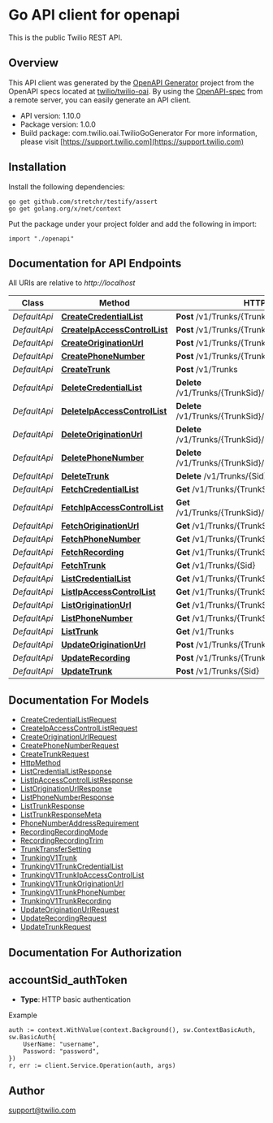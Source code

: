 # Go API client for openapi

This is the public Twilio REST API.

## Overview
This API client was generated by the [OpenAPI Generator](https://openapi-generator.tech) project from the OpenAPI specs located at [twilio/twilio-oai](https://github.com/twilio/twilio-oai/tree/main/spec).  By using the [OpenAPI-spec](https://www.openapis.org/) from a remote server, you can easily generate an API client.

- API version: 1.10.0
- Package version: 1.0.0
- Build package: com.twilio.oai.TwilioGoGenerator
For more information, please visit [https://support.twilio.com](https://support.twilio.com)

## Installation

Install the following dependencies:

```shell
go get github.com/stretchr/testify/assert
go get golang.org/x/net/context
```

Put the package under your project folder and add the following in import:

```golang
import "./openapi"
```

## Documentation for API Endpoints

All URIs are relative to *http://localhost*

Class | Method | HTTP request | Description
------------ | ------------- | ------------- | -------------
*DefaultApi* | [**CreateCredentialList**](docs/DefaultApi.md#createcredentiallist) | **Post** /v1/Trunks/{TrunkSid}/CredentialLists | 
*DefaultApi* | [**CreateIpAccessControlList**](docs/DefaultApi.md#createipaccesscontrollist) | **Post** /v1/Trunks/{TrunkSid}/IpAccessControlLists | 
*DefaultApi* | [**CreateOriginationUrl**](docs/DefaultApi.md#createoriginationurl) | **Post** /v1/Trunks/{TrunkSid}/OriginationUrls | 
*DefaultApi* | [**CreatePhoneNumber**](docs/DefaultApi.md#createphonenumber) | **Post** /v1/Trunks/{TrunkSid}/PhoneNumbers | 
*DefaultApi* | [**CreateTrunk**](docs/DefaultApi.md#createtrunk) | **Post** /v1/Trunks | 
*DefaultApi* | [**DeleteCredentialList**](docs/DefaultApi.md#deletecredentiallist) | **Delete** /v1/Trunks/{TrunkSid}/CredentialLists/{Sid} | 
*DefaultApi* | [**DeleteIpAccessControlList**](docs/DefaultApi.md#deleteipaccesscontrollist) | **Delete** /v1/Trunks/{TrunkSid}/IpAccessControlLists/{Sid} | 
*DefaultApi* | [**DeleteOriginationUrl**](docs/DefaultApi.md#deleteoriginationurl) | **Delete** /v1/Trunks/{TrunkSid}/OriginationUrls/{Sid} | 
*DefaultApi* | [**DeletePhoneNumber**](docs/DefaultApi.md#deletephonenumber) | **Delete** /v1/Trunks/{TrunkSid}/PhoneNumbers/{Sid} | 
*DefaultApi* | [**DeleteTrunk**](docs/DefaultApi.md#deletetrunk) | **Delete** /v1/Trunks/{Sid} | 
*DefaultApi* | [**FetchCredentialList**](docs/DefaultApi.md#fetchcredentiallist) | **Get** /v1/Trunks/{TrunkSid}/CredentialLists/{Sid} | 
*DefaultApi* | [**FetchIpAccessControlList**](docs/DefaultApi.md#fetchipaccesscontrollist) | **Get** /v1/Trunks/{TrunkSid}/IpAccessControlLists/{Sid} | 
*DefaultApi* | [**FetchOriginationUrl**](docs/DefaultApi.md#fetchoriginationurl) | **Get** /v1/Trunks/{TrunkSid}/OriginationUrls/{Sid} | 
*DefaultApi* | [**FetchPhoneNumber**](docs/DefaultApi.md#fetchphonenumber) | **Get** /v1/Trunks/{TrunkSid}/PhoneNumbers/{Sid} | 
*DefaultApi* | [**FetchRecording**](docs/DefaultApi.md#fetchrecording) | **Get** /v1/Trunks/{TrunkSid}/Recording | 
*DefaultApi* | [**FetchTrunk**](docs/DefaultApi.md#fetchtrunk) | **Get** /v1/Trunks/{Sid} | 
*DefaultApi* | [**ListCredentialList**](docs/DefaultApi.md#listcredentiallist) | **Get** /v1/Trunks/{TrunkSid}/CredentialLists | 
*DefaultApi* | [**ListIpAccessControlList**](docs/DefaultApi.md#listipaccesscontrollist) | **Get** /v1/Trunks/{TrunkSid}/IpAccessControlLists | 
*DefaultApi* | [**ListOriginationUrl**](docs/DefaultApi.md#listoriginationurl) | **Get** /v1/Trunks/{TrunkSid}/OriginationUrls | 
*DefaultApi* | [**ListPhoneNumber**](docs/DefaultApi.md#listphonenumber) | **Get** /v1/Trunks/{TrunkSid}/PhoneNumbers | 
*DefaultApi* | [**ListTrunk**](docs/DefaultApi.md#listtrunk) | **Get** /v1/Trunks | 
*DefaultApi* | [**UpdateOriginationUrl**](docs/DefaultApi.md#updateoriginationurl) | **Post** /v1/Trunks/{TrunkSid}/OriginationUrls/{Sid} | 
*DefaultApi* | [**UpdateRecording**](docs/DefaultApi.md#updaterecording) | **Post** /v1/Trunks/{TrunkSid}/Recording | 
*DefaultApi* | [**UpdateTrunk**](docs/DefaultApi.md#updatetrunk) | **Post** /v1/Trunks/{Sid} | 


## Documentation For Models

 - [CreateCredentialListRequest](docs/CreateCredentialListRequest.md)
 - [CreateIpAccessControlListRequest](docs/CreateIpAccessControlListRequest.md)
 - [CreateOriginationUrlRequest](docs/CreateOriginationUrlRequest.md)
 - [CreatePhoneNumberRequest](docs/CreatePhoneNumberRequest.md)
 - [CreateTrunkRequest](docs/CreateTrunkRequest.md)
 - [HttpMethod](docs/HttpMethod.md)
 - [ListCredentialListResponse](docs/ListCredentialListResponse.md)
 - [ListIpAccessControlListResponse](docs/ListIpAccessControlListResponse.md)
 - [ListOriginationUrlResponse](docs/ListOriginationUrlResponse.md)
 - [ListPhoneNumberResponse](docs/ListPhoneNumberResponse.md)
 - [ListTrunkResponse](docs/ListTrunkResponse.md)
 - [ListTrunkResponseMeta](docs/ListTrunkResponseMeta.md)
 - [PhoneNumberAddressRequirement](docs/PhoneNumberAddressRequirement.md)
 - [RecordingRecordingMode](docs/RecordingRecordingMode.md)
 - [RecordingRecordingTrim](docs/RecordingRecordingTrim.md)
 - [TrunkTransferSetting](docs/TrunkTransferSetting.md)
 - [TrunkingV1Trunk](docs/TrunkingV1Trunk.md)
 - [TrunkingV1TrunkCredentialList](docs/TrunkingV1TrunkCredentialList.md)
 - [TrunkingV1TrunkIpAccessControlList](docs/TrunkingV1TrunkIpAccessControlList.md)
 - [TrunkingV1TrunkOriginationUrl](docs/TrunkingV1TrunkOriginationUrl.md)
 - [TrunkingV1TrunkPhoneNumber](docs/TrunkingV1TrunkPhoneNumber.md)
 - [TrunkingV1TrunkRecording](docs/TrunkingV1TrunkRecording.md)
 - [UpdateOriginationUrlRequest](docs/UpdateOriginationUrlRequest.md)
 - [UpdateRecordingRequest](docs/UpdateRecordingRequest.md)
 - [UpdateTrunkRequest](docs/UpdateTrunkRequest.md)


## Documentation For Authorization



## accountSid_authToken

- **Type**: HTTP basic authentication

Example

```golang
auth := context.WithValue(context.Background(), sw.ContextBasicAuth, sw.BasicAuth{
    UserName: "username",
    Password: "password",
})
r, err := client.Service.Operation(auth, args)
```


## Author

support@twilio.com


